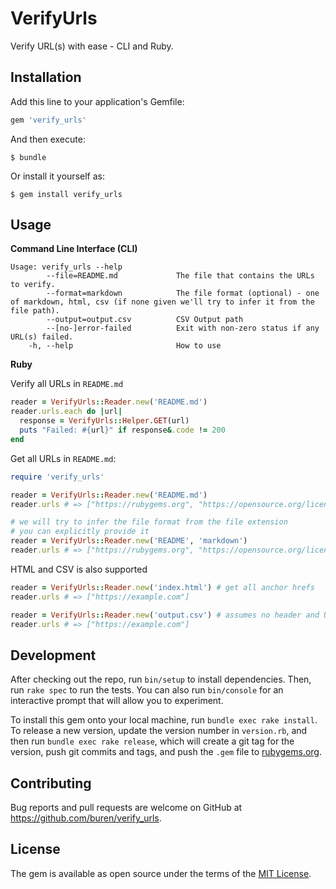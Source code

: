 # VerifyUrls

Verify URL(s) with ease - CLI and Ruby.

## Installation

Add this line to your application's Gemfile:

```ruby
gem 'verify_urls'
```

And then execute:

    $ bundle

Or install it yourself as:

    $ gem install verify_urls

## Usage

__Command Line Interface (CLI)__

```
Usage: verify_urls --help
        --file=README.md             The file that contains the URLs to verify.
        --format=markdown            The file format (optional) - one of markdown, html, csv (if none given we'll try to infer it from the file path).
        --output=output.csv          CSV Output path
        --[no-]error-failed          Exit with non-zero status if any URL(s) failed.
    -h, --help                       How to use
```

__Ruby__

Verify all URLs in `README.md`

```ruby
reader = VerifyUrls::Reader.new('README.md')
reader.urls.each do |url|
  response = VerifyUrls::Helper.GET(url)
  puts "Failed: #{url}" if response&.code != 200
end
```

Get all URLs in `README.md`:

```ruby
require 'verify_urls'

reader = VerifyUrls::Reader.new('README.md')
reader.urls # => ["https://rubygems.org", "https://opensource.org/licenses/MIT"]

# we will try to infer the file format from the file extension
# you can explicitly provide it
reader = VerifyUrls::Reader.new('README', 'markdown')
reader.urls # => ["https://rubygems.org", "https://opensource.org/licenses/MIT"]
```

HTML and CSV is also supported

```ruby
reader = VerifyUrls::Reader.new('index.html') # get all anchor hrefs
reader.urls # => ["https://example.com"]

reader = VerifyUrls::Reader.new('output.csv') # assumes no header and URL to be in the first column
reader.urls # => ["https://example.com"]
```

## Development

After checking out the repo, run `bin/setup` to install dependencies. Then, run `rake spec` to run the tests. You can also run `bin/console` for an interactive prompt that will allow you to experiment.

To install this gem onto your local machine, run `bundle exec rake install`. To release a new version, update the version number in `version.rb`, and then run `bundle exec rake release`, which will create a git tag for the version, push git commits and tags, and push the `.gem` file to [rubygems.org](https://rubygems.org).

## Contributing

Bug reports and pull requests are welcome on GitHub at https://github.com/buren/verify_urls.

## License

The gem is available as open source under the terms of the [MIT License](https://opensource.org/licenses/MIT).
